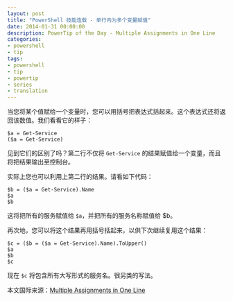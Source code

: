 ```yaml
---
layout: post
title: "PowerShell 技能连载 - 单行内为多个变量赋值"
date: 2014-01-31 00:00:00
description: PowerTip of the Day - Multiple Assignments in One Line
categories:
- powershell
- tip
tags:
- powershell
- tip
- powertip
- series
- translation
---
```

当您将某个值赋给一个变量时，您可以用括号把表达式括起来。这个表达式还将返回该数值。我们看看它的样子：

	$a = Get-Service
	($a = Get-Service)

见到它们的区别了吗？第二行不仅将 `Get-Service` 的结果赋值给一个变量，而且将把结果输出至控制台。

实际上您也可以利用上第二行的结果。请看如下代码：

	$b = ($a = Get-Service).Name
	$a
	$b

这将把所有的服务赋值给 `$a`，并把所有的服务名称赋值给 $b。

再次地，您可以将这个结果再用括号括起来，以供下次继续复用这个结果：

	$c = ($b = ($a = Get-Service).Name).ToUpper()
	$a
	$b
	$c

现在 `$c` 将包含所有大写形式的服务名。很另类的写法。

<!--more-->
本文国际来源：[Multiple Assignments in One Line](http://community.idera.com/powershell/powertips/b/tips/posts/multiple-assignments-in-one-line)
